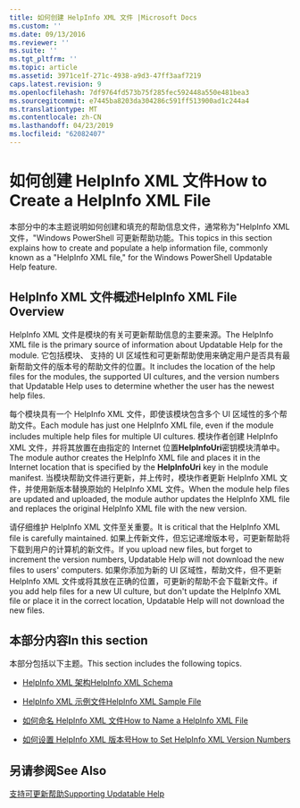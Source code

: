 ```yaml
---
title: 如何创建 HelpInfo XML 文件 |Microsoft Docs
ms.custom: ''
ms.date: 09/13/2016
ms.reviewer: ''
ms.suite: ''
ms.tgt_pltfrm: ''
ms.topic: article
ms.assetid: 3971ce1f-271c-4938-a9d3-47ff3aaf7219
caps.latest.revision: 9
ms.openlocfilehash: 7df9764fd573b75f285fec592448a550e481bea3
ms.sourcegitcommit: e7445ba8203da304286c591ff513900ad1c244a4
ms.translationtype: MT
ms.contentlocale: zh-CN
ms.lasthandoff: 04/23/2019
ms.locfileid: "62082407"
---
```

# <a name="how-to-create-a-helpinfo-xml-file"></a><span data-ttu-id="e53f6-102">如何创建 HelpInfo XML 文件</span><span class="sxs-lookup"><span data-stu-id="e53f6-102">How to Create a HelpInfo XML File</span></span>

<span data-ttu-id="e53f6-103">本部分中的本主题说明如何创建和填充的帮助信息文件，通常称为"HelpInfo XML 文件，"Windows PowerShell 可更新帮助功能。</span><span class="sxs-lookup"><span data-stu-id="e53f6-103">This topics in this section explains how to create and populate a help information file, commonly known as a "HelpInfo XML file," for the Windows PowerShell Updatable Help feature.</span></span>

## <a name="helpinfo-xml-file-overview"></a><span data-ttu-id="e53f6-104">HelpInfo XML 文件概述</span><span class="sxs-lookup"><span data-stu-id="e53f6-104">HelpInfo XML File Overview</span></span>

<span data-ttu-id="e53f6-105">HelpInfo XML 文件是模块的有关可更新帮助信息的主要来源。</span><span class="sxs-lookup"><span data-stu-id="e53f6-105">The HelpInfo XML file is the primary source of information about Updatable Help for the module.</span></span> <span data-ttu-id="e53f6-106">它包括模块、 支持的 UI 区域性和可更新帮助使用来确定用户是否具有最新帮助文件的版本号的帮助文件的位置。</span><span class="sxs-lookup"><span data-stu-id="e53f6-106">It includes the location of the help files for the modules, the supported UI cultures, and the version numbers that Updatable Help uses to determine whether the user has the newest help files.</span></span>

<span data-ttu-id="e53f6-107">每个模块具有一个 HelpInfo XML 文件，即使该模块包含多个 UI 区域性的多个帮助文件。</span><span class="sxs-lookup"><span data-stu-id="e53f6-107">Each module has just one HelpInfo XML file, even if the module includes multiple help files for multiple UI cultures.</span></span> <span data-ttu-id="e53f6-108">模块作者创建 HelpInfo XML 文件，并将其放置在由指定的 Internet 位置**HelpInfoUri**密钥模块清单中。</span><span class="sxs-lookup"><span data-stu-id="e53f6-108">The module author creates the HelpInfo XML file and places it in the Internet location that is specified by the **HelpInfoUri** key in the module manifest.</span></span> <span data-ttu-id="e53f6-109">当模块帮助文件进行更新，并上传时，模块作者更新 HelpInfo XML 文件，并使用新版本替换原始的 HelpInfo XML 文件。</span><span class="sxs-lookup"><span data-stu-id="e53f6-109">When the module help files are updated and uploaded, the module author updates the HelpInfo XML file and replaces the original HelpInfo XML file with the new version.</span></span>

<span data-ttu-id="e53f6-110">请仔细维护 HelpInfo XML 文件至关重要。</span><span class="sxs-lookup"><span data-stu-id="e53f6-110">It is critical that the HelpInfo XML file is carefully maintained.</span></span> <span data-ttu-id="e53f6-111">如果上传新文件，但忘记递增版本号，可更新帮助将下载到用户的计算机的新文件。</span><span class="sxs-lookup"><span data-stu-id="e53f6-111">If you upload new files, but forget to increment the version numbers, Updatable Help will not download the new files to users' computers.</span></span> <span data-ttu-id="e53f6-112">如果你添加为新的 UI 区域性，帮助文件，但不更新 HelpInfo XML 文件或将其放在正确的位置，可更新的帮助不会下载新文件。</span><span class="sxs-lookup"><span data-stu-id="e53f6-112">if you add help files for a new UI culture, but don't update the HelpInfo XML file or place it in the correct location, Updatable Help will not download the new files.</span></span>

## <a name="in-this-section"></a><span data-ttu-id="e53f6-113">本部分内容</span><span class="sxs-lookup"><span data-stu-id="e53f6-113">In this section</span></span>

<span data-ttu-id="e53f6-114">本部分包括以下主题。</span><span class="sxs-lookup"><span data-stu-id="e53f6-114">This section includes the following topics.</span></span>

- [<span data-ttu-id="e53f6-115">HelpInfo XML 架构</span><span class="sxs-lookup"><span data-stu-id="e53f6-115">HelpInfo XML Schema</span></span>](./helpinfo-xml-schema.md)

- [<span data-ttu-id="e53f6-116">HelpInfo XML 示例文件</span><span class="sxs-lookup"><span data-stu-id="e53f6-116">HelpInfo XML Sample File</span></span>](./helpinfo-xml-sample-file.md)

- [<span data-ttu-id="e53f6-117">如何命名 HelpInfo XML 文件</span><span class="sxs-lookup"><span data-stu-id="e53f6-117">How to Name a HelpInfo XML File</span></span>](./how-to-name-a-helpinfo-xml-file.md)

- [<span data-ttu-id="e53f6-118">如何设置 HelpInfo XML 版本号</span><span class="sxs-lookup"><span data-stu-id="e53f6-118">How to Set HelpInfo XML Version Numbers</span></span>](./how-to-set-helpinfo-xml-version-numbers.md)

## <a name="see-also"></a><span data-ttu-id="e53f6-119">另请参阅</span><span class="sxs-lookup"><span data-stu-id="e53f6-119">See Also</span></span>

[<span data-ttu-id="e53f6-120">支持可更新帮助</span><span class="sxs-lookup"><span data-stu-id="e53f6-120">Supporting Updatable Help</span></span>](./supporting-updatable-help.md)